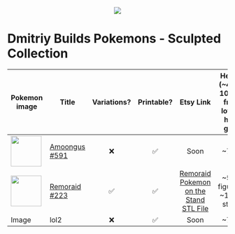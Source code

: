 <p align="center">
  <img src="https://user-images.githubusercontent.com/78694043/177025362-08ba86a3-2222-41be-815b-c75ce574df84.jpg" />
</p>

# Dmitriy Builds Pokemons - Sculpted Collection


| Pokemon image    | Title | Variations? | Printable?  | Etsy Link  |  Height (~4-7-10+cm from low to high gen)|
| ---------------- | ----- | :-----------------------: | :--------: | :-----------------------:| :---:| 
| <img src="https://user-images.githubusercontent.com/78694043/177025561-6cadba69-7fbe-4f70-ae3d-baad15156b3d.jpg" height="70" /> | [Amoongus #591](https://github.com/dimitryzub/dmitriy-builds-pokemons-sculpted-collection/blob/132aafe3bf239028938dc7ba10f2908617a2af69/Pokemons/Foongus-Amoongus/Amoongus/amoongus.md)   | ❌            | ✅            | Soon | ~7cm |
| <img src="https://user-images.githubusercontent.com/78694043/177384979-d1a0d38f-201e-4340-be0f-9745491b850d.jpg" height="70" /> | [Remoraid #223](https://github.com/dimitryzub/dmitriy-builds-pokemons-3d-sculpted-collection/blob/bb3d9ffc3c6a8a09fdf3bdb8f861958dee1c63f6/Pokemons/Remoraid/remoraid.md)  | ✅                  | ✅            | [Remoraid Pokemon on the Stand STL File](https://www.etsy.com/listing/1263557889/remoraid-pokemon-on-the-stand-stl-file) | ~5cm figurine, ~10cm stand | 
| Image  | lol2  | ❌                  | ✅            | Soon | ~7cm |


